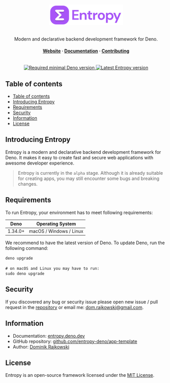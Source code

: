 <div align="center">
  <img src="./.github/logo-full.png" height="64" alt="Logo">

  <br>
  <br>

  <p align="center">Modern and declarative backend development framework for Deno.</p>

  <h4>
    <a href="https://entropy.deno.dev">Website</a>
    <span> · </span>
    <a href="https://entropy.deno.dev/docs/introducing-entropy">Documentation</a>
    <span> · </span>
    <a href="https://entropy.deno.dev/docs/more/contributing">Contributing</a>
  </h4>

  <br>

  <a href="https://deno.land/x/entropy">
    <img src="https://shield.deno.dev/deno/%5E1.34" alt="Required minimal Deno version">
    <img src="https://shield.deno.dev/x/entropy" alt="Latest Entropy version">
  </a>

  <br>
</div>

## Table of contents

- [Table of contents](#table-of-contents)
- [Introducing Entropy](#introducing-entropy)
- [Requirements](#requirements)
- [Security](#security)
- [Information](#information)
- [License](#license)

## Introducing Entropy

Entropy is a modern and declarative backend development framework for Deno. It makes it easy to create fast and secure web applications with awesome developer experience.

> Entropy is currently in the `alpha` stage. Although it is already suitable for creating apps, you may still encounter some bugs and breaking changes.

## Requirements

To run Entropy, your environment has to meet following requirements:

| Deno      | Operating System         |
| --------- | ------------------------ |
| 1.34.0+   | macOS / Windows / Linux  |

We recommend to have the latest version of Deno. To update Deno, run the following command:

```shell
deno upgrade

# on macOS and Linux you may have to run:
sudo deno upgrade
```

## Security

If you discovered any bug or security issue please open new issue / pull request in the [repository](https://github.com/entropy-deno/app-template) or email me: dom.rajkowski@gmail.com.

## Information

- Documentation: [entropy.deno.dev](https://entropy.deno.dev/docs/introducing-entropy)
- GitHub repository: [github.com/entropy-deno/app-template](https://github.com/entropy-deno/app-template)
- Author: [Dominik Rajkowski](https://github.com/dominiq007)

## License

Entropy is an open-source framework licensed under the [MIT License](https://github.com/entropy-deno/app-template/blob/main/LICENSE).
